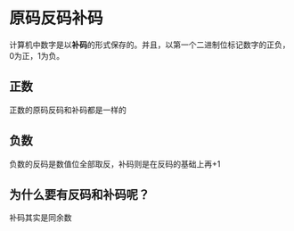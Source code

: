 # 原码反码补码
计算机中数字是以**补码**的形式保存的。并且，以第一个二进制位标记数字的正负，0为正，1为负。

## 正数
正数的原码反码和补码都是一样的

## 负数
负数的反码是数值位全部取反，补码则是在反码的基础上再+1

## 为什么要有反码和补码呢？
补码其实是同余数